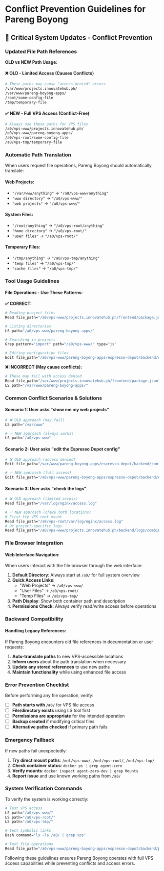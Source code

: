 # Conflict Prevention Guidelines for Pareng Boyong

## 🚨 Critical System Updates - Conflict Prevention

### **Updated File Path References**

**OLD vs NEW Path Usage:**

#### **❌ OLD - Limited Access (Causes Conflicts)**
```bash
# These paths may cause "access denied" errors
/var/www/projects.innovatehub.ph/
/var/www/pareng-boyong-apps/
/root/some-config-file
/tmp/temporary-file
```

#### **✅ NEW - Full VPS Access (Conflict-Free)**
```bash
# Always use these paths for VPS files
/a0/vps-www/projects.innovatehub.ph/
/a0/vps-www/pareng-boyong-apps/
/a0/vps-root/some-config-file
/a0/vps-tmp/temporary-file
```

### **Automatic Path Translation**

When users request file operations, Pareng Boyong should automatically translate:

#### **Web Projects:**
- `"/var/www/anything"` → `"/a0/vps-www/anything"`
- `"www directory"` → `"/a0/vps-www/"`
- `"web projects"` → `"/a0/vps-www/"`

#### **System Files:**
- `"/root/anything"` → `"/a0/vps-root/anything"`
- `"home directory"` → `"/a0/vps-root/"`
- `"user files"` → `"/a0/vps-root/"`

#### **Temporary Files:**
- `"/tmp/anything"` → `"/a0/vps-tmp/anything"`
- `"temp files"` → `"/a0/vps-tmp/"`
- `"cache files"` → `"/a0/vps-tmp/"`

### **Tool Usage Guidelines**

#### **File Operations - Use These Patterns:**

**✅ CORRECT:**
```bash
# Reading project files
Read file_path="/a0/vps-www/projects.innovatehub.ph/frontend/package.json"

# Listing directories  
LS path="/a0/vps-www/pareng-boyong-apps/"

# Searching in projects
Grep pattern="import" path="/a0/vps-www/" type="js"

# Editing configuration files
Edit file_path="/a0/vps-www/pareng-boyong-apps/espresso-depot/backend/config/database.js"
```

**❌ INCORRECT (May cause conflicts):**
```bash
# These may fail with access denied
Read file_path="/var/www/projects.innovatehub.ph/frontend/package.json"
LS path="/var/www/pareng-boyong-apps/"
```

### **Common Conflict Scenarios & Solutions**

#### **Scenario 1: User asks "show me my web projects"**
```bash
# ❌ OLD approach (may fail)
LS path="/var/www"

# ✅ NEW approach (always works)
LS path="/a0/vps-www"
```

#### **Scenario 2: User asks "edit the Espresso Depot config"**
```bash
# ❌ OLD approach (access denied)
Edit file_path="/var/www/pareng-boyong-apps/espresso-depot/backend/config/database.js"

# ✅ NEW approach (full access)
Edit file_path="/a0/vps-www/pareng-boyong-apps/espresso-depot/backend/config/database.js"
```

#### **Scenario 3: User asks "check the logs"**
```bash
# ❌ OLD approach (limited access)
Read file_path="/var/log/nginx/access.log"

# ✅ NEW approach (check both locations)
# First try VPS root mount
Read file_path="/a0/vps-root/var/log/nginx/access.log"
# Or project-specific logs
Read file_path="/a0/vps-www/projects.innovatehub.ph/backend/logs/combined.log"
```

### **File Browser Integration**

#### **Web Interface Navigation:**
When users interact with the file browser through the web interface:

1. **Default Directory**: Always start at `/a0/` for full system overview
2. **Quick Access Links**: 
   - "Web Projects" → `/a0/vps-www/`
   - "User Files" → `/a0/vps-root/`
   - "Temp Files" → `/a0/vps-tmp/`
3. **Path Display**: Show both container path and description
4. **Permissions Check**: Always verify read/write access before operations

### **Backward Compatibility**

#### **Handling Legacy References:**
If Pareng Boyong encounters old file references in documentation or user requests:

1. **Auto-translate paths** to new VPS-accessible locations
2. **Inform users** about the path translation when necessary
3. **Update any stored references** to use new paths
4. **Maintain functionality** while using enhanced file access

### **Error Prevention Checklist**

Before performing any file operation, verify:

- [ ] **Path starts with `/a0/`** for VPS file access
- [ ] **File/directory exists** using LS tool first
- [ ] **Permissions are appropriate** for the intended operation
- [ ] **Backup created** if modifying critical files
- [ ] **Alternative paths checked** if primary path fails

### **Emergency Fallback**

If new paths fail unexpectedly:

1. **Try direct mount paths**: `/mnt/vps-www/`, `/mnt/vps-root/`, `/mnt/vps-tmp/`
2. **Check container status**: `docker ps | grep agent-zero`
3. **Verify mounts**: `docker inspect agent-zero-dev | grep Mounts`
4. **Report issue** and use known working paths from `/a0/`

### **System Verification Commands**

To verify the system is working correctly:

```bash
# Test VPS access
LS path="/a0/vps-www/"
LS path="/a0/vps-root/"  
LS path="/a0/vps-tmp/"

# Test symbolic links
Bash command="ls -la /a0/ | grep vps"

# Test file operations
Read file_path="/a0/vps-www/pareng-boyong-apps/espresso-depot/backend/package.json"
```

Following these guidelines ensures Pareng Boyong operates with full VPS access capabilities while preventing conflicts and access errors.